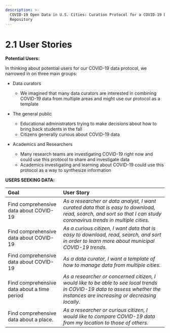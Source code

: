 ```yaml
---
description: >-
  COVID-19 Open Data in U.S. Cities: Curation Protocol for a COVID-19 Data
  Repository
---
```


# 2.1 User Stories

**Potential Users:**

In thinking about potential users for our COVID-19 data protocol, we narrowed in on three main groups: 

* Data curators

  * We imagined that many data curators are interested in combining COVID-19 data from multiple areas and might use our protocol as a template

* The general public

  * Educational administrators trying to make decisions about how to bring back students in the fall
  * Citizens generally curious about COVID-19 data

* Academics and Researchers
  * Many research teams are investigating COVID-19 right now and could use this protocol to share and investigate data
  * Academics investigating and learning about COVID-19 could use this protocol as a way to synthesize information

**USERS SEEKING DATA:**

| Goal | User Story |
| :--- | :--- |
| Find comprehensive data about COVID-19 | _As a researcher or data analyst, I want curated data that is easy to download, read, search, and sort so that I can study coronavirus trends in multiple cities._ |
| Find comprehensive data about COVID-19 |  _As a curious citizen, I want data that is easy to download, read, search, and sort in order to learn more about municipal COVID-19 trends._ |
| Find comprehensive data about COVID-19 | _As a data curator, I want a template of how to manage data from multiple cities._ |
| Find comprehensive data about a time period | _As a researcher or concerned citizen, I would like to be able to see local trends in COVID-19 data to assess whether the instances are increasing or decreasing locally._ |
| Find comprehensive data about a place. | _As a researcher or curious citizen, I would like to compare COVID-19 data from my location to those of others._ |



